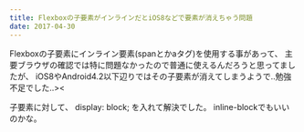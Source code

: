 ```yaml
---
title: Flexboxの子要素がインラインだとiOS8などで要素が消えちゃう問題
date: 2017-04-30
---
```


Flexboxの子要素にインライン要素(spanとかaタグ)を使用する事があって、
主要ブラウザの確認では特に問題なかったので普通に使えるんだろうと思ってましたが、
iOS8やAndroid4.2以下辺りではその子要素が消えてしまうようで..勉強不足でした..><

子要素に対して、 display: block; を入れて解決でした。
inline-blockでもいいのかな。
